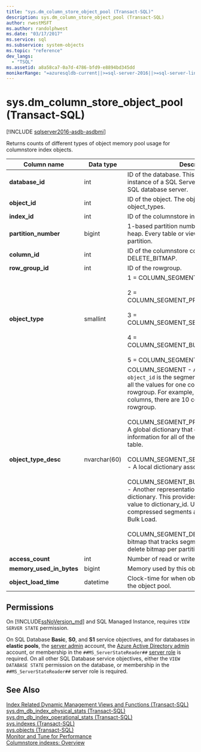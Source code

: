 ```yaml
---
title: "sys.dm_column_store_object_pool (Transact-SQL)"
description: sys.dm_column_store_object_pool (Transact-SQL)
author: rwestMSFT
ms.author: randolphwest
ms.date: "03/17/2017"
ms.service: sql
ms.subservice: system-objects
ms.topic: "reference"
dev_langs:
  - "TSQL"
ms.assetid: a8a58ca7-0a7d-4786-bfd9-e8894bd345dd
monikerRange: "=azuresqldb-current||>=sql-server-2016||>=sql-server-linux-2017||=azuresqldb-mi-current"
---
```

# sys.dm_column_store_object_pool (Transact-SQL)

[!INCLUDE [sqlserver2016-asdb-asdbmi](../../includes/applies-to-version/sqlserver2016-asdb-asdbmi.md)]

 Returns counts of different types of object memory pool usage for columnstore index objects.  
  
|Column name|Data type|Description|  
|-----------------|---------------|-----------------|  
|**database_id**|int|ID of the database. This is unique within an instance of a SQL Server database or an Azure SQL database server. |  
|**object_id**|int|ID of the object. The object is one of the object_types. | 
|**index_id**|int|ID of the columnstore index.|  
|**partition_number**|bigint|1-based partition number within the index or heap. Every table or view has at least one partition.| 
|**column_id**|int|ID of the columnstore column. This is NULL for DELETE_BITMAP.| 
|**row_group_id**|int|ID of the rowgroup.|
|**object_type**|smallint|1 = COLUMN_SEGMENT<br /><br /> 2 = COLUMN_SEGMENT_PRIMARY_DICTIONARY<br /><br /> 3 = COLUMN_SEGMENT_SECONDARY_DICTIONARY<br /><br /> 4 = COLUMN_SEGMENT_BULKINSERT_DICTIONARY<br /><br /> 5 = COLUMN_SEGMENT_DELETE_BITMAP|  
|**object_type_desc**|nvarchar(60)|COLUMN_SEGMENT - A column segment. `object_id` is the segment ID. A segment stores all the values for one column within one rowgroup. For example, if a table has 10 columns, there are 10 column segments per rowgroup. <br /><br /> COLUMN_SEGMENT_PRIMARY_DICTIONARY - A global dictionary that contains lookup information for all of the column segments in the table.<br /><br /> COLUMN_SEGMENT_SECONDARY_DICTIONARY - A local dictionary associated with one column.<br /><br /> COLUMN_SEGMENT_BULKINSERT_DICTIONARY - Another representation of the global dictionary. This provides an inverse look up of value to dictionary_id. Used for creating compressed segments as part of Tuple Mover or Bulk Load.<br /><br /> COLUMN_SEGMENT_DELETE_BITMAP - A bitmap that tracks segment deletes. There is one delete bitmap per partition.|  
|**access_count**|int|Number of read or write accesses to this object.|  
|**memory_used_in_bytes**|bigint|Memory used by this object in the object pool.|  
|**object_load_time**|datetime|Clock-time for when object_id was brought into the object pool.|  
  
## Permissions  

On [!INCLUDE[ssNoVersion_md](../../includes/ssnoversion-md.md)] and SQL Managed Instance, requires `VIEW SERVER STATE` permission.

On SQL Database **Basic**, **S0**, and **S1** service objectives, and for databases in **elastic pools**, the [server admin](/azure/azure-sql/database/logins-create-manage#existing-logins-and-user-accounts-after-creating-a-new-database) account, the [Azure Active Directory admin](/azure/azure-sql/database/authentication-aad-overview#administrator-structure) account, or membership in the `##MS_ServerStateReader##` [server role](/azure/azure-sql/database/security-server-roles) is required. On all other SQL Database service objectives, either the `VIEW DATABASE STATE` permission on the database, or membership in the `##MS_ServerStateReader##` server role is required.   
 
## See Also  
  
 [Index Related Dynamic Management Views and Functions &#40;Transact-SQL&#41;](../../relational-databases/system-dynamic-management-views/index-related-dynamic-management-views-and-functions-transact-sql.md)   
 [sys.dm_db_index_physical_stats &#40;Transact-SQL&#41;](../../relational-databases/system-dynamic-management-views/sys-dm-db-index-physical-stats-transact-sql.md)   
 [sys.dm_db_index_operational_stats &#40;Transact-SQL&#41;](../../relational-databases/system-dynamic-management-views/sys-dm-db-index-operational-stats-transact-sql.md)   
 [sys.indexes &#40;Transact-SQL&#41;](../../relational-databases/system-catalog-views/sys-indexes-transact-sql.md)   
 [sys.objects &#40;Transact-SQL&#41;](../../relational-databases/system-catalog-views/sys-objects-transact-sql.md)   
 [Monitor and Tune for Performance](../../relational-databases/performance/monitor-and-tune-for-performance.md)  
 [Columnstore indexes: Overview](../../relational-databases/indexes/columnstore-indexes-overview.md) 
